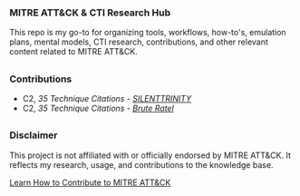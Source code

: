 ### MITRE ATT&CK & CTI Research Hub

This repo is my go-to for organizing tools, workflows, how-to's, emulation plans, mental models, CTI research, contributions, and other relevant content related to MITRE ATT&CK.
##

### Contributions
 - C2, _35 Technique Citations - [SILENTTRINITY](https://attack.mitre.org/software/S0692)_
 - C2, _35 Technique Citations - [Brute Ratel](https://attack.mitre.org/software/S1063)_

##

### Disclaimer
This project is not affiliated with or officially endorsed by MITRE ATT&CK.
It reflects my research, usage, and contributions to the knowledge base.

[Learn How to Contribute to MITRE ATT&CK](https://attack.mitre.org/resources/engage-with-attack/contribute/)
